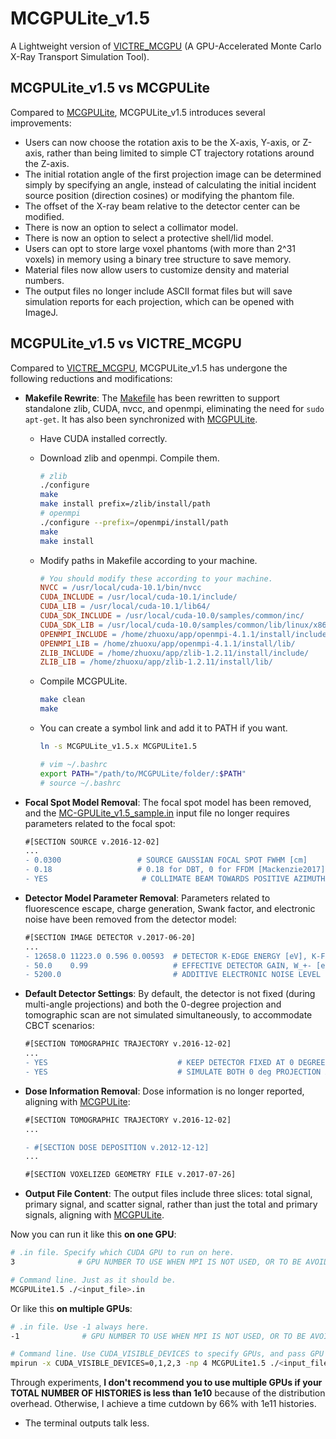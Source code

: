 # MCGPULite_v1.5
A Lightweight version of [VICTRE_MCGPU](https://github.com/DIDSR/VICTRE_MCGPU/) (A GPU-Accelerated Monte Carlo X-Ray Transport Simulation Tool).

## MCGPULite_v1.5 vs MCGPULite

Compared to [MCGPULite](https://github.com/SEU-CT-Recon/MCGPULite), MCGPULite_v1.5 introduces several improvements:

- Users can now choose the rotation axis to be the X-axis, Y-axis, or Z-axis, rather than being limited to simple CT trajectory rotations around the Z-axis.
- The initial rotation angle of the first projection image can be determined simply by specifying an angle, instead of calculating the initial incident source position (direction cosines) or modifying the phantom file.
- The offset of the X-ray beam relative to the detector center can be modified.
- There is now an option to select a collimator model.
- There is now an option to select a protective shell/lid model.
- Users can opt to store large voxel phantoms (with more than 2^31 voxels) in memory using a binary tree structure to save memory.
- Material files now allow users to customize density and material numbers.
- The output files no longer include ASCII format files but will save simulation reports for each projection, which can be opened with ImageJ.

## MCGPULite_v1.5 vs VICTRE_MCGPU

Compared to [VICTRE_MCGPU](https://github.com/DIDSR/VICTRE_MCGPU/), MCGPULite_v1.5 has undergone the following reductions and modifications:

- **Makefile Rewrite**: The [Makefile](https://github.com/SEU-CT-Recon/MCGPULite_v1.5/Makefile) has been rewritten to support standalone zlib, CUDA, nvcc, and openmpi, eliminating the need for `sudo apt-get`. It has also been synchronized with [MCGPULite](https://github.com/SEU-CT-Recon/MCGPULite).

  - Have CUDA installed correctly.

  - Download zlib and openmpi. Compile them.

    ```sh
    # zlib
    ./configure
    make
    make install prefix=/zlib/install/path
    # openmpi
    ./configure --prefix=/openmpi/install/path
    make
    make install
    ```

  - Modify paths in Makefile according to your machine.

    ```makefile
    # You should modify these according to your machine.
    NVCC = /usr/local/cuda-10.1/bin/nvcc
    CUDA_INCLUDE = /usr/local/cuda-10.1/include/
    CUDA_LIB = /usr/local/cuda-10.1/lib64/
    CUDA_SDK_INCLUDE = /usr/local/cuda-10.0/samples/common/inc/
    CUDA_SDK_LIB = /usr/local/cuda-10.0/samples/common/lib/linux/x86_64/
    OPENMPI_INCLUDE = /home/zhuoxu/app/openmpi-4.1.1/install/include/
    OPENMPI_LIB = /home/zhuoxu/app/openmpi-4.1.1/install/lib/
    ZLIB_INCLUDE = /home/zhuoxu/app/zlib-1.2.11/install/include/
    ZLIB_LIB = /home/zhuoxu/app/zlib-1.2.11/install/lib/
    ```

  - Compile MCGPULite.

    ```sh
    make clean
    make
    ```

  - You can create a symbol link and add it to PATH if you want.

    ```sh
    ln -s MCGPULite_v1.5.x MCGPULite1.5
    
    # vim ~/.bashrc
    export PATH="/path/to/MCGPULite/folder/:$PATH"
    # source ~/.bashrc
    ```

- **Focal Spot Model Removal**: The focal spot model has been removed, and the [MC-GPULite_v1.5_sample.in](https://github.com/SEU-CT-Recon/MCGPULite_v1.5/MC-GPULite_v1.5_sample.in) input file no longer requires parameters related to the focal spot:

  ```diff
  #[SECTION SOURCE v.2016-12-02]
  ...
  - 0.0300                 # SOURCE GAUSSIAN FOCAL SPOT FWHM [cm]
  - 0.18                   # 0.18 for DBT, 0 for FFDM [Mackenzie2017]  # ANGULAR BLUR DUE TO MOVEMENT ([exposure_time]*[angular_speed]) [degrees]
  - YES                     # COLLIMATE BEAM TOWARDS POSITIVE AZIMUTHAL (X) ANGLES ONLY? (ie, cone-beam center aligned with chest wall in mammography) [YES/NO]
  ```

- **Detector Model Parameter Removal**: Parameters related to fluorescence escape, charge generation, Swank factor, and electronic noise have been removed from the detector model:

  ```diff
  #[SECTION IMAGE DETECTOR v.2017-06-20]
  ...
  - 12658.0 11223.0 0.596 0.00593  # DETECTOR K-EDGE ENERGY [eV], K-FLUORESCENCE ENERGY [eV], K-FLUORESCENCE YIELD, MFP AT FLUORESCENCE ENERGY [cm]
  - 50.0    0.99                   # EFFECTIVE DETECTOR GAIN, W_+- [eV/ehp], AND SWANK FACTOR (input 0 to report ideal energy fluence)
  - 5200.0                         # ADDITIVE ELECTRONIC NOISE LEVEL (electrons/pixel)
  ```

- **Default Detector Settings**: By default, the detector is not fixed (during multi-angle projections) and both the 0-degree projection and tomographic scan are not simulated simultaneously, to accommodate CBCT scenarios:

  ```diff
  #[SECTION TOMOGRAPHIC TRAJECTORY v.2016-12-02]
  ...
  - YES                             # KEEP DETECTOR FIXED AT 0 DEGREES FOR DBT? [YES/NO]
  - YES                             # SIMULATE BOTH 0 deg PROJECTION AND TOMOGRAPHIC SCAN (WITHOUT GRID) WITH 2/3 TOTAL NUM HIST IN 1st PROJ (eg, DBT+mammo)? [YES/NO]
  ```

- **Dose Information Removal**: Dose information is no longer reported, aligning with [MCGPULite](https://github.com/SEU-CT-Recon/MCGPULite):

  ```diff
  #[SECTION TOMOGRAPHIC TRAJECTORY v.2016-12-02]
  ...
  
  - #[SECTION DOSE DEPOSITION v.2012-12-12]
  ...
  
  #[SECTION VOXELIZED GEOMETRY FILE v.2017-07-26]
  ```

- **Output File Content**: The output files include three slices: total signal, primary signal, and scatter signal, rather than just the total and primary signals, aligning with [MCGPULite](https://github.com/SEU-CT-Recon/MCGPULite).

  

 Now you can run it like this **on one GPU**:

  ```sh
  # .in file. Specify which CUDA GPU to run on here.
  3              # GPU NUMBER TO USE WHEN MPI IS NOT USED, OR TO BE AVOIDED IN MPI RUNS
  
  # Command line. Just as it should be.
  MCGPULite1.5 ./<input_file>.in
  ```

  Or like this **on multiple GPUs**:

  ```sh
  # .in file. Use -1 always here.
  -1              # GPU NUMBER TO USE WHEN MPI IS NOT USED, OR TO BE AVOIDED IN MPI RUNS
  
  # Command line. Use CUDA_VISIBLE_DEVICES to specify GPUs, and pass GPU counts to -np.
  mpirun -x CUDA_VISIBLE_DEVICES=0,1,2,3 -np 4 MCGPULite1.5 ./<input_file>.in
  ```

  Through experiments, **I don't recommend you to use multiple GPUs if your TOTAL NUMBER OF HISTORIES is less than 1e10** because of the distribution overhead. Otherwise, I achieve a time cutdown by 66% with 1e11 histories.

- The terminal outputs talk less.
